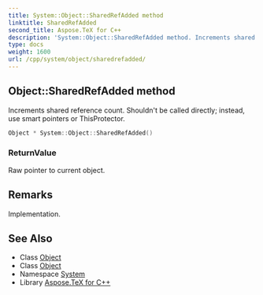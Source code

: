 ```yaml
---
title: System::Object::SharedRefAdded method
linktitle: SharedRefAdded
second_title: Aspose.TeX for C++
description: 'System::Object::SharedRefAdded method. Increments shared reference count. Shouldn''t be called directly; instead, use smart pointers or ThisProtector in C++.'
type: docs
weight: 1600
url: /cpp/system/object/sharedrefadded/
---
```

## Object::SharedRefAdded method


Increments shared reference count. Shouldn't be called directly; instead, use smart pointers or ThisProtector.

```cpp
Object * System::Object::SharedRefAdded()
```


### ReturnValue

Raw pointer to current object.
## Remarks


Implementation.

## See Also

* Class [Object](../)
* Class [Object](../)
* Namespace [System](../../)
* Library [Aspose.TeX for C++](../../../)
